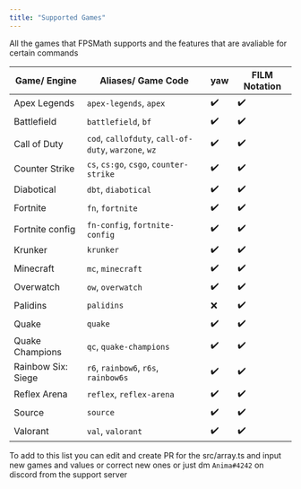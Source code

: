 ```yaml
---
title: "Supported Games"
---
```


All the games that FPSMath supports and the features that are avaliable for certain commands

| Game/ Engine       | Aliases/ Game Code                                   | yaw                | FILM Notation      |
| ------------------ | ---------------------------------------------------- | ------------------ | ------------------ |
| Apex Legends       | `apex-legends`, `apex`                               | :heavy_check_mark: | :heavy_check_mark: |
| Battlefield        | `battlefield`, `bf`                                  | :heavy_check_mark: | :heavy_check_mark: |
| Call of Duty       | `cod`, `callofduty`, `call-of-duty`, `warzone`, `wz` | :heavy_check_mark: | :heavy_check_mark: |
| Counter Strike     | `cs`, `cs:go`, `csgo`, `counter-strike`              | :heavy_check_mark: | :heavy_check_mark: |
| Diabotical         | `dbt`, `diabotical`                                  | :heavy_check_mark: | :heavy_check_mark: |
| Fortnite           | `fn`, `fortnite`                                     | :heavy_check_mark: | :heavy_check_mark: |
| Fortnite config    | `fn-config`, `fortnite-config`                       | :heavy_check_mark: | :heavy_check_mark: |
| Krunker            | `krunker`                                            | :heavy_check_mark: | :heavy_check_mark: |
| Minecraft          | `mc`, `minecraft`                                    | :heavy_check_mark: | :heavy_check_mark: |
| Overwatch          | `ow`, `overwatch`                                    | :heavy_check_mark: | :heavy_check_mark: |
| Palidins           | `palidins`                                           | :x:                | :heavy_check_mark: |
| Quake              | `quake`                                              | :heavy_check_mark: | :heavy_check_mark: |
| Quake Champions    | `qc`, `quake-champions`                              | :heavy_check_mark: | :heavy_check_mark: |
| Rainbow Six: Siege | `r6`, `rainbow6`, `r6s`, `rainbow6s`                 | :heavy_check_mark: | :heavy_check_mark: |
| Reflex Arena       | `reflex`, `reflex-arena`                             | :heavy_check_mark: | :heavy_check_mark: |
| Source             | `source`                                             | :heavy_check_mark: | :heavy_check_mark: |
| Valorant           | `val`, `valorant`                                    | :heavy_check_mark: | :heavy_check_mark: |

To add to this list you can edit and create PR for the src/array.ts and input new games and values or correct new ones or just dm `Anima#4242` on discord from the support server
